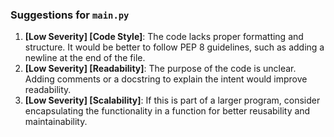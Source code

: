 ### Suggestions for `main.py`

1. **[Low Severity] [Code Style]**: The code lacks proper formatting and structure. It would be better to follow PEP 8 guidelines, such as adding a newline at the end of the file.
2. **[Low Severity] [Readability]**: The purpose of the code is unclear. Adding comments or a docstring to explain the intent would improve readability.
3. **[Low Severity] [Scalability]**: If this is part of a larger program, consider encapsulating the functionality in a function for better reusability and maintainability.

